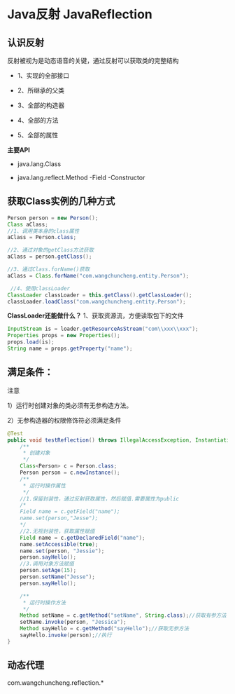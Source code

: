 # Java反射 JavaReflection

## 认识反射

反射被视为是动态语音的关键，通过反射可以获取类的完整结构

 - 1、实现的全部接口

 - 2、所继承的父类

 - 3、全部的构造器

 - 4、全部的方法
 
 - 5、全部的属性

**主要API**

 - java.lang.Class

 - java.lang.reflect.Method -Field -Constructor

## 获取Class实例的几种方式

```java
Person person = new Person();
Class aClass;
//1、调用类本身的class属性
aClass = Person.class;

//2、通过对象的getClass方法获取
aClass = person.getClass();

//3、通过Class.forName()获取
aClass = Class.forName("com.wangchuncheng.entity.Person");

 //4、使用classLoader
ClassLoader classLoader = this.getClass().getClassLoader();
classLoader.loadClass("com.wangchuncheng.entity.Person");
```
**ClassLoader还能做什么？**
1、获取资源流，方便读取包下的文件
```java
InputStream is = loader.getResourceAsStream("com\\xxx\\xxx");
Properties props = new Properties();
props.load(is);
String name = props.getProperty("name");
```
## 满足条件：

注意

1）运行时创建对象的类必须有无参构造方法。

2）无参构造器的权限修饰符必须满足条件

```java
@Test
public void testReflection() throws IllegalAccessException, InstantiationException, NoSuchFieldException, NoSuchMethodException, InvocationTargetException {
    /**
     * 创建对象
     */
    Class<Person> c = Person.class;
    Person person = c.newInstance();
    /**
     * 运行时操作属性
     */
    //1.保留封装性，通过反射获取属性，然后赋值.需要属性为public
    /*
    Field name = c.getField("name");
    name.set(person,"Jesse");
    */
    //2.无视封装性，获取属性赋值
    Field name = c.getDeclaredField("name");
    name.setAccessible(true);
    name.set(person, "Jessie");
    person.sayHello();
    //3.调用对象方法赋值
    person.setAge(15);
    person.setName("Jesse");
    person.sayHello();

    /**
     * 运行时操作方法
     */
    Method setName = c.getMethod("setName", String.class);//获取有参方法
    setName.invoke(person, "Jessica");
    Method sayHello = c.getMethod("sayHello");//获取无参方法
    sayHello.invoke(person);//执行
}
```

## 动态代理
com.wangchuncheng.reflection.*
